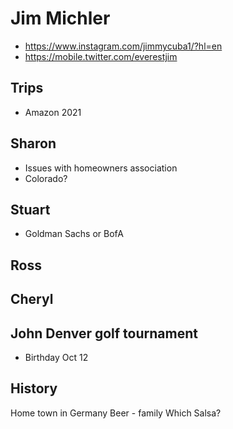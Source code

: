 # Jim Michler

* https://www.instagram.com/jimmycuba1/?hl=en
* https://mobile.twitter.com/everestjim



## Trips

* Amazon 2021


## Sharon

* Issues with homeowners association
* Colorado?


## Stuart

* Goldman Sachs or BofA

## Ross


## Cheryl


## John Denver golf tournament

* Birthday Oct 12

## History

Home town in Germany
Beer - family
Which Salsa?